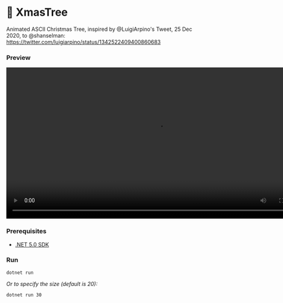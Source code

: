 # 🎄 XmasTree

Animated ASCII Christmas Tree, inspired by @LuigiArpino's Tweet, 25 Dec 2020, to @shanselman: https://twitter.com/luigiarpino/status/1342522409400860683


### Preview

<video height="400" controls autoplay>
  <source src="XmasTree.webm" type="video/webm" />
  Video not supported in this device/browser.
</video>


### Prerequisites

* [.NET 5.0 SDK](https://dot.net/get-dotnet5)


### Run

```
dotnet run
```

*Or to specify the size (default is 20):*

```
dotnet run 30
```
